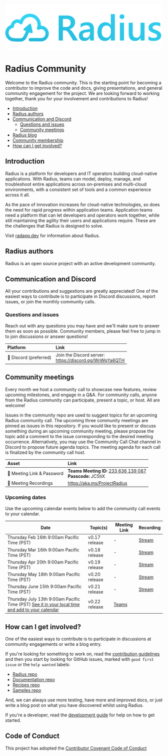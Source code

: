 <img src="images/radius-logo-long.png" alt="Radius Logo" width="500"/>

# Radius Community

Welcome to the Radius community. This is the starting point for becoming a contributor to improve the code and docs, giving presentations, and general community engagement for the project. We are looking forward to working together, thank you for your involvement and contributions to Radius!

- [Introduction](#introduction)
- [Radius authors](#radius-authors)
- [Communication and Discord](#communication-and-discord)
    - [Questions and issues](#questions-and-issues)
    - [Community meetings](#community-meetings)
- [Radius blog](#radius-blog)
- [Community membership](#community-membership)
- [How can I get involved?](#how-can-i-get-involved?)

## Introduction

Radius is a platform for developers and IT operators building cloud-native applications. With Radius, teams can model, deploy, manage, and troubleshoot entire applications across on-premises and multi-cloud environments, with a consistent set of tools and a common experience across it all.

As the pace of innovation increases for cloud-native technologies, so does the need for rapid progress within application teams. Application teams need a platform that can let developers and operators work together, while still maintaining the agility their users and applications require. These are the challenges that Radius is designed to solve.

Visit [radapp.dev](https://radapp.dev/) for information about Radius.

## Radius authors

Radius is an open source project with an active development community.

## Communication and Discord

All your contributions and suggestions are greatly appreciated! One of the easiest ways to contribute is to participate in Discord discussions, report issues, or join the monthly community calls.

### Questions and issues

Reach out with any questions you may have and we'll make sure to answer them as soon as possible. Community members, please feel free to jump in to join discussions or answer questions!

| Platform  | Link        |
|:----------|:------------|
| 💬 Discord (preferred) | Join the Discord server:<br />https://discord.gg/WnWqYa6QTH

## Community meetings

Every month we host a community call to showcase new features, review upcoming milestones, and engage in a Q&A. For community calls, anyone from the Radius community can participate, present a topic, or host. All are welcome!

Issues in the community repo are used to suggest topics for an upcoming Radius community call. The upcoming three community meetings are pinned as issues in this repository. If you would like to present or discuss something during an upcoming community meeting, please propose the topic add a comment to the issue corresponding to the desired meeting occurrence. Alternatively, you may use the Community Call Chat channel in Discord to propose future agenda topics. The meeting agenda for each call is finalized by the community call host. 

<!-- Community members (members of the Radius GitHub org) can nominate themselves via an issue in the `project-radius/community` repository to be a community call host. Members become approved community call hosts when two or more existing community hosts approve their request, similar to how members and approvers get accepted today. -->

<!-- You can always catch up offline by watching the recordings on the Radius YouTube channel. -->

| Asset | Link        |
|:-----------|:------------|
| 🔗 Meeting Link & Password | **Teams Meeting ID:** [233 636 139 087](https://teams.microsoft.com/l/meetup-join/19%3ameeting_MGYwN2ZlMGUtY2RkMy00NDVlLWI0Y2YtNWY3ZTQ4MzdkZmI1%40thread.v2/0?context=%7b%22Tid%22%3a%2272f988bf-86f1-41af-91ab-2d7cd011db47%22%2c%22Oid%22%3a%223e1a3c9c-fb21-4845-8053-1f53bf388796%22%7d)<br>**Passcode:** JC5tiX 
| 🎥 Meeting Recordings | https://aka.ms/ProjectRadius 

### Upcoming dates

Use the upcoming calendar events below to add the community call events to your calendar.

<!--
!!!REMINDER!!!

When adding new scheduled meetings to this list:
* make sure to update the URL for each entry too. The `iso` param should be updated following the `YYYYMMDD` format.
* make sure the suffix is correct for the numeral: `st`, `nd`, `th` so it reads right like `22nd` and not `22th`
-->

| Date | Topic(s) | Meeting Link | Recording |
|------|----------|--------------|-----------|
| Thursday Feb 16th 9:00am Pacific Time (PST) | v0.17 release | - | [Stream](https://microsoft.sharepoint.com/:v:/r/teams/radius/Shared%20Documents/General/Community%20Calls/2023-02-16%20Project%20Radius%20Community%20Call.mp4?csf=1&web=1&e=u11ceV) |
| Thursday Mar 16th 9:00am Pacific Time (PST) | v0.18 release | - | [Stream](https://microsoft.sharepoint.com/:v:/r/teams/radius/Shared%20Documents/General/Community%20Calls/2023-03-16%20Project%20Radius%20Community%20Call.mp4?csf=1&web=1&e=LMW6HE) |
| Thursday Apr 20th 9:00am Pacific Time (PST) | v0.19 release | - | [Stream](https://microsoft.sharepoint.com/:v:/r/teams/radius/Shared%20Documents/General/Community%20Calls/2023-04-20%20Project%20Radius%20Community%20Call.mp4?csf=1&web=1&e=RCA5Qx) |
| Thursday May 18th 9:00am Pacific Time (PST) | v0.20 release | - | [Stream](https://microsoft.sharepoint.com/:v:/r/teams/radius/Shared%20Documents/General/Community%20Calls/2023-05-18%20Project%20Radius%20Community%20Call.mp4?csf=1&web=1&e=fKcbzm) |
| Thursday June 15th 9:00am Pacific Time (PST) | v0.21 release | - | [Stream](https://microsoft.sharepoint.com/:v:/r/teams/radius/Shared%20Documents/General/Community%20Calls/2023-06-15%20Project%20Radius%20Community%20Call.mp4?csf=1&web=1&e=WIRhP5) |
| Thursday July 13th 9:00am Pacific Time (PST) [See it in your local time and add to your calendar](https://www.timeanddate.com/worldclock/fixedtime.html?iso=20230713T09&p1=234&msg=Radius+Community+Call) | v0.22 release | [Teams](https://teams.microsoft.com/l/meetup-join/19%3ameeting_NzI3ZTM1YmYtYTU3Yi00YWQ2LTk3OGQtOGQ5ZTQ5ODhmYmFm%40thread.v2/0?context=%7b%22Tid%22%3a%2272f988bf-86f1-41af-91ab-2d7cd011db47%22%2c%22Oid%22%3a%223e1a3c9c-fb21-4845-8053-1f53bf388796%22%7d) | |

<!-- ## Radius blog
The [Radius blog](https://blog.radapp.dev/posts) has regular posts on releases, technical articles and upcoming events. If you would like to author a post, reach out to us with a suggestion.  -->

<!-- ## Community membership
There are various contributor roles in the Radius community that you are strongly encouraged to be part of. Read [Community membership](community-membership.md)
for more information. -->

<!-- add role definitions going forward (e.g. steering committee, administrator, managers, etc.) -->
<!-- ## Roles

There are a several different roles that are available in the community. -->

## How can I get involved?

One of the easiest ways to contribute is to participate in discussions at community engagements or write a blog entry.

If you're looking for something to work on, read the [contribution guidelines](https://docs.radapp.dev/contributing/) and then you start by looking for GitHub issues, marked with `good first issue` or the `help wanted` labels:

- [Radius repo](https://github.com/project-radius/radius/labels/good%20first%20issue)
- [Documentation repo](https://github.com/project-radius/docs/labels/good%20first%20issue)
- [Recipes repo](https://github.com/project-radius/recipes/labels/good%20first%20issue)
- [Samples repo](https://github.com/project-radius/samples/labels/good%20first%20issue)

And, we can always use more testing, have more and improved docs, or just write a blog post on what you have discovered whilst using Radius.

If you're a developer, read the [development guide](https://github.com/project-radius/radius/tree/main/docs) for help on how to get started.

## Code of Conduct
This project has adopted the [Contributor Covenant Code of Conduct](CODE-OF-CONDUCT.md)